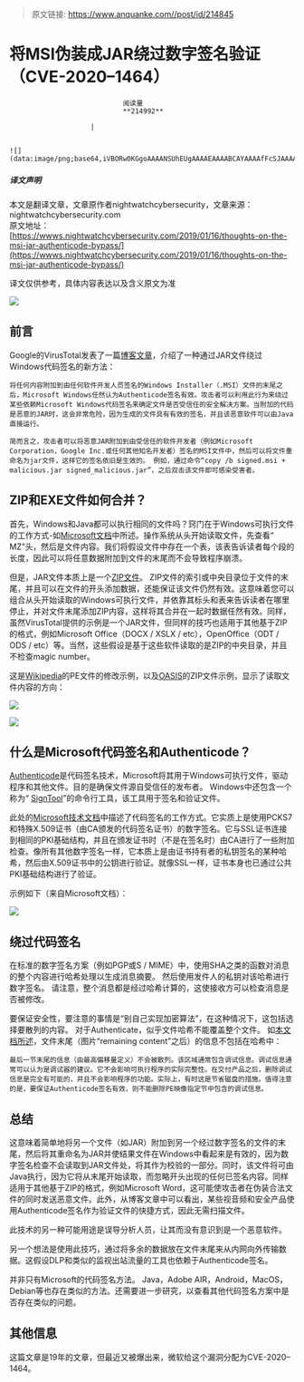 > 原文链接: https://www.anquanke.com//post/id/214845 


# 将MSI伪装成JAR绕过数字签名验证（CVE-2020–1464）


                                阅读量   
                                **214992**
                            
                        |
                        
                                                                                                                                    ![](data:image/png;base64,iVBORw0KGgoAAAANSUhEUgAAAAEAAAABCAYAAAAfFcSJAAAAAXNSR0IArs4c6QAAAARnQU1BAACxjwv8YQUAAAAJcEhZcwAADsQAAA7EAZUrDhsAAAANSURBVBhXYzh8+PB/AAffA0nNPuCLAAAAAElFTkSuQmCC)
                                                                                            



##### 译文声明

本文是翻译文章，文章原作者nightwatchcybersecurity，文章来源：nightwatchcybersecurity.com
                                <br>原文地址：[https://wwws.nightwatchcybersecurity.com/2019/01/16/thoughts-on-the-msi-jar-authenticode-bypass/](https://wwws.nightwatchcybersecurity.com/2019/01/16/thoughts-on-the-msi-jar-authenticode-bypass/)

译文仅供参考，具体内容表达以及含义原文为准

[![](https://p2.ssl.qhimg.com/t0134ddd6d892b6d6fc.png)](https://p2.ssl.qhimg.com/t0134ddd6d892b6d6fc.png)



## 前言

Google的VirusTotal发表了一篇[博客文章](https://blog.virustotal.com/2019/01/distribution-of-malicious-jar-appended.html)，介绍了一种通过JAR文件绕过Windows代码签名的新方法：

```
将任何内容附加到由任何软件开发人员签名的Windows Installer（.MSI）文件的末尾之后，Microsoft Windows任然认为Authenticode签名有效。攻击者可以利用此行为来绕过某些依赖Microsoft Windows代码签名来确定文件是否受信任的安全解决方案。当附加的代码是恶意的JAR时，这会非常危险，因为生成的文件具有有效的签名，并且该恶意软件可以由Java直接运行。

简而言之，攻击者可以将恶意JAR附加到由受信任的软件开发者（例如Microsoft Corporation，Google Inc.或任何其他知名开发者）签名的MSI文件中，然后可以将文件重命名为jar文件，这样它的签名依旧是生效的。 例如，通过命令“copy /b signed.msi + malicious.jar signed_malicious.jar”，之后双击该文件即可感染受害者。
```



## ZIP和EXE文件如何合并？

首先，Windows和Java都可以执行相同的文件吗？窍门在于Windows可执行文件的工作方式-如[Microsoft文档](https://docs.microsoft.com/en-us/windows/win32/debug/pe-format)中所述。操作系统从头开始读取文件，先查看“ MZ”头，然后是文件内容。我们将假设文件中存在一个表，该表告诉读者每个段的长度，因此可以将任意数据附加到文件的末尾而不会导致程序崩溃。

但是，JAR文件本质上是一个[ZIP文件](https://docs.oracle.com/javase/9/docs/specs/jar/jar.html)。 ZIP文件的索引或中央目录位于文件的末尾，并且可以在文件的开头添加数据，还能保证该文件仍然有效。这意味着您可以组合从头开始读取的Windows可执行文件，并依靠其标头和表来告诉读者在哪里停止，并对文件末尾添加ZIP内容，这样将其合并在一起时数据任然有效。同样，虽然VirusTotal提供的示例是一个JAR文件，但同样的技巧也适用于其他基于ZIP的格式，例如Microsoft Office（DOCX / XSLX / etc），OpenOffice（ODT / ODS / etc）等。当然，这些假设是基于这些软件读取的是ZIP的中央目录，并且不检查magic number。

这是[Wikipedia](https://upload.wikimedia.org/wikipedia/commons/e/ea/RevEngPEFile.JPG)的PE文件的修改示例，以及[OASIS](http://docs.oasis-open.org/office/v1.2/OpenDocument-v1.2-part3.html)的ZIP文件示例，显示了读取文件内容的方向：

[![](https://p2.ssl.qhimg.com/t01e75dd984249fa34a.jpg)](https://p2.ssl.qhimg.com/t01e75dd984249fa34a.jpg)

[![](https://p4.ssl.qhimg.com/t0166ae19f01ca96e8b.gif)](https://p4.ssl.qhimg.com/t0166ae19f01ca96e8b.gif)



## 什么是Microsoft代码签名和Authenticode？

[Authenticode](https://docs.microsoft.com/zh-cn/windows-hardware/drivers/install/authenticode)是代码签名技术，Microsoft将其用于Windows可执行文件，驱动程序和其他文件。目的是确保文件源自受信任的发布者。 Windows中还包含一个称为“ [SignTool](https://docs.microsoft.com/en-us/windows/win32/seccrypto/signtool)”的命令行工具，该工具用于签名和验证文件。

此处的[Microsoft技术文档](http://download.microsoft.com/download/9/c/5/9c5b2167-8017-4bae-9fde-d599bac8184a/authenticode_pe.docx)中描述了代码签名的工作方式。它实质上是使用PCKS7和特殊X.509证书（由CA颁发的代码签名证书）的数字签名。它与SSL证书连接到相同的PKI基础结构，并且在颁发证书时（不是在签名时）由CA进行了一些附加检查。像所有其他数字签名一样，它本质上是由证书持有者的私钥签名的某种哈希，然后由X.509证书中的公钥进行验证。就像SSL一样，证书本身也已通过公共PKI基础结构进行了验证。

示例如下（来自Microsoft文档）：

[![](https://p1.ssl.qhimg.com/t013d5814cf4322a761.png)](https://p1.ssl.qhimg.com/t013d5814cf4322a761.png)



## 绕过代码签名

在标准的数字签名方案（例如PGP或S / MIME）中，使用SHA之类的函数对消息的整个内容进行哈希处理以生成消息摘要。 然后使用发件人的私钥对该哈希进行数字签名。 请注意，整个消息都是经过哈希计算的，这使接收方可以检查消息是否被修改。

要保证安全性，要注意的事情是“别自己实现加密算法”，在这种情况下，这包括选择要散列的内容。 对于Authenticate，似乎文件哈希不能覆盖整个文件。 如[本文档所述](https://docs.microsoft.com/en-us/windows/win32/debug/pe-format#process-for-generating-the-authenticode-pe-image-hash)，文件末尾（图片“remaining content”之后）的信息不包括在哈希中：

```
最后一节末尾的信息（由最高偏移量定义）不会被散列。该区域通常包含调试信息。调试信息通常可以认为是调试器的建议。它不会影响可执行程序的实际完整性。在交付产品之后，删除调试信息是完全有可能的，并且不会影响程序的功能。实际上，有时这是节省磁盘的措施。值得注意的是，要保证Authenticode签名有效，则不能删除PE映像指定节中包含的调试信息。
```



## 总结

这意味着简单地将另一个文件（如JAR）附加到另一个经过数字签名的文件的末尾，然后将其重命名为JAR并使结果文件在Windows中看起来是有效的，因为数字签名检查不会读取到JAR文件处，将其作为校验的一部分。同时，该文件将可由Java执行，因为它将从末尾开始读取，而忽略开头出现的任何已签名内容。同样适用于其他基于ZIP的格式，例如Microsoft Word，这可能使攻击者在伪装合法文件的同时发送恶意文件。此外，从博客文章中可以看出，某些视音频和安全产品使用Authenticode签名作为验证文件的快捷方式，因此无需扫描文件。

此技术的另一种可能用途是误导分析人员，让其而没有意识到是一个恶意软件。

另一个想法是使用此技巧，通过将多余的数据放在文件末尾来从内网向外传输数据。这假设DLP和类似的监视出站流量的工具也依赖于Authenticode签名。

并非只有Microsoft的代码签名方法。 Java，Adobe AIR，Android，MacOS，Debian等也存在类似的方法。还需要进一步研究，以查看其他代码签名方案中是否存在类似的问题。



## 其他信息

这篇文章是19年的文章，但最近又被爆出来，微软给这个漏洞分配为CVE-2020–1464。
